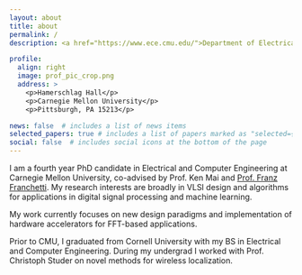```yaml
---
layout: about
title: about
permalink: /
description: <a href="https://www.ece.cmu.edu/">Department of Electrical and Computer Engineering</a> • Carnegie Mellon University

profile:
  align: right
  image: prof_pic_crop.png
  address: >
    <p>Hamerschlag Hall</p>
    <p>Carnegie Mellon University</p>
    <p>Pittsburgh, PA 15213</p>

news: false  # includes a list of news items
selected_papers: true # includes a list of papers marked as "selected={true}"
social: false  # includes social icons at the bottom of the page
---
```


I am a fourth year PhD candidate in Electrical and Computer Engineering at Carnegie Mellon University, co-advised by Prof. Ken Mai and [Prof. Franz Franchetti](https://users.ece.cmu.edu/~franzf/).  My research interests are broadly in VLSI design and algorithms for applications in digital signal processing and machine learning.   

My work currently focuses on new design paradigms and implementation of hardware accelerators for FFT-based applications.

Prior to CMU, I graduated from Cornell University with my BS in Electrical and Computer Engineering.  During my undergrad I worked with Prof. Christoph Studer on novel methods for wireless localization. 

<!-- Write your biography here. Tell the world about yourself. Link to your favorite [subreddit](http://reddit.com){:target="\_blank"}. You can put a picture in, too. The code is already in, just name your picture `prof_pic.jpg` and put it in the `img/` folder.

Put your address / P.O. box / other info right below your picture. You can also disable any these elements by editing `profile` property of the YAML header of your `_pages/about.md`. Edit `_bibliography/papers.bib` and Jekyll will render your [publications page](/al-folio/publications/) automatically.

Link to your social media connections, too. This theme is set up to use [Font Awesome icons](http://fortawesome.github.io/Font-Awesome/){:target="\_blank"} and [Academicons](https://jpswalsh.github.io/academicons/){:target="\_blank"}, like the ones below. Add your Facebook, Twitter, LinkedIn, Google Scholar, or just disable all of them. -->
